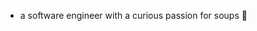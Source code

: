 - a software engineer with a curious passion for soups 🥣

<!---
siury/siury is a ✨ special ✨ repository because its `README.md` (this file) appears on your GitHub profile.
You can click the Preview link to take a look at your changes.
--->
